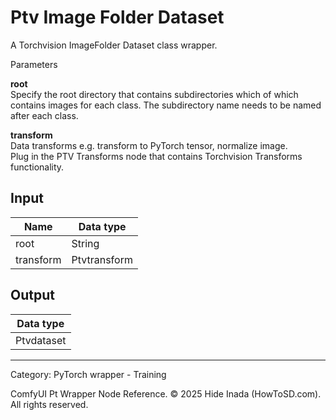 # Ptv Image Folder Dataset
A Torchvision ImageFolder Dataset class wrapper.

Parameters  

**root**  
  Specify the root directory that contains subdirectories which of which contains images for each class.
  The subdirectory name needs to be named after each class.

**transform**  
  Data transforms e.g. transform to PyTorch tensor, normalize image.  
  Plug in the PTV Transforms node that contains Torchvision Transforms functionality.

## Input
| Name | Data type |
|---|---|
| root | String |
| transform | Ptvtransform |

## Output
| Data type |
|---|
| Ptvdataset |

<HR>
Category: PyTorch wrapper - Training

ComfyUI Pt Wrapper Node Reference. © 2025 Hide Inada (HowToSD.com). All rights reserved.
